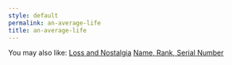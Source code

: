 ```yaml
---
style: default
permalink: an-average-life
title: an-average-life
---
```

You may also like:
[Loss and Nostalgia](http://scp-wiki.net/loss-and-nostalgia)
[Name, Rank, Serial Number](http://scp-wiki.net/name-rank-serial-number)